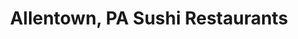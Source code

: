 ---
layout: city
title: Allentown, PA Sushi Restaurants
permalink: /pennsylvania/allentown/
stateAbbr: PA
stateName: Pennsylvania
cityName: Allentown
---